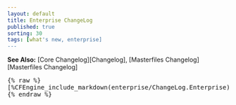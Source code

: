 ```yaml
---
layout: default
title: Enterprise ChangeLog
published: true
sorting: 30
tags: [what's new, enterprise]
---
```


**See Also:** [Core Changelog][Changelog], [Masterfiles Changelog][Masterfiles Changelog]

<pre>
{% raw %}
[%CFEngine_include_markdown(enterprise/ChangeLog.Enterprise)%]
{% endraw %}
</pre>
